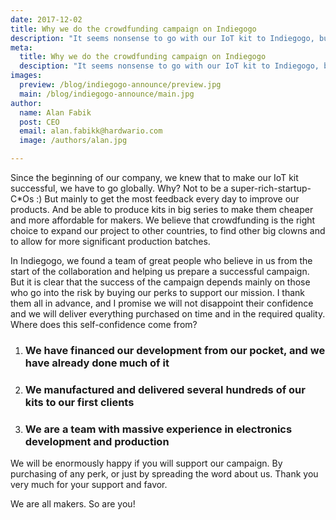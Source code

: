 ```yaml
---
date: 2017-12-02
title: Why we do the crowdfunding campaign on Indiegogo
description: "It seems nonsense to go with our IoT kit to Indiegogo, but of course, we know why we are doing that :)"
meta:
  title: Why we do the crowdfunding campaign on Indiegogo
  desciption: "It seems nonsense to go with our IoT kit to Indiegogo, but of course, we know why we are doing that :)"
images:
  preview: /blog/indiegogo-announce/preview.jpg
  main: /blog/indiegogo-announce/main.jpg
author:
  name: Alan Fabik
  post: CEO
  email: alan.fabikk@hardwario.com
  image: /authors/alan.jpg

---
```


Since the beginning of our company, we knew that to make our IoT kit successful, we have to go globally. Why? Not to be a super-rich-startup-C*Os :) But mainly to get the most feedback every day to improve our products. And be able to produce kits in big series to make them cheaper and more affordable for makers. We believe that crowdfunding is the right choice to expand our project to other countries, to find other big clowns and to allow for more significant production batches.

In Indiegogo, we found a team of great people who believe in us from the start of the collaboration and helping us prepare a successful campaign. But it is clear that the success of the campaign depends mainly on those who go into the risk by buying our perks to support our mission. I thank them all in advance, and I promise we will not disappoint their confidence and we will deliver everything purchased on time and in the required quality. Where does this self-confidence come from?

1. ### We have financed our development from our pocket, and we have already done much of it

2. ### We manufactured and delivered several hundreds of our kits to our first clients

3. ### We are a team with massive experience in electronics development and production

We will be enormously happy if you will support our campaign. By purchasing of any perk, or just by spreading the word about us. Thank you very much for your support and favor.

We are all makers. So are you!
